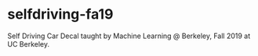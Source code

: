 # selfdriving-fa19
Self Driving Car Decal taught by Machine Learning @ Berkeley, Fall 2019 at UC Berkeley.
